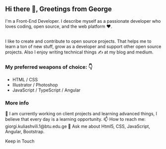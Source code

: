 <h2>Hi there 👋, Greetings from George</h2>
I'm a Front-End Developer. I describe myself as a passionate developer who loves coding, open source, and the web platform ❤️. 
<br>
<br>

I like to create and contribute to open source projects. That helps me to learn a ton of new stuff, grow as a developer and support other open source projects. Also I enjoy writing technical things ✍️ at my blog and medium.

<h3>My preferred weapons of choice: 👇</h3>
<ul>
<li>HTML / CSS</li>
<li>Illustrator / Photoshop</li>
<li>JavaScript / TypeScript / Angular</li>
  </ul>

<h3>More info</h3>
🌱 I am currently working on client projects and learning advanced things, I believe that every day is a learning opportunity.
📫 How to reach me: giorgi.kuliashvili.1@btu.edu.ge
💬 Ask me about Html5, CSS, JavaScript, Angular, Bootstrap.


Keep in Touch

